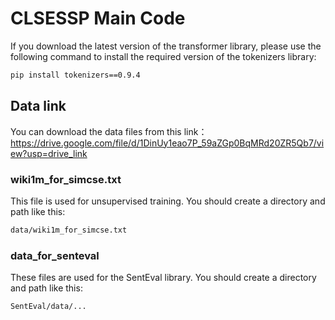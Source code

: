 # CLSESSP Main Code

If you download the latest version of the transformer library, please use the following command to install the required version of the tokenizers library:  

```bash
pip install tokenizers==0.9.4
```

## Data link

You can download the data files from this link：https://drive.google.com/file/d/1DinUy1eao7P_59aZGp0BqMRd20ZR5Qb7/view?usp=drive_link

### wiki1m_for_simcse.txt

This file is used for unsupervised training. You should create a directory and path like this:

```bash
data/wiki1m_for_simcse.txt
```

### data_for_senteval

These files are used for the SentEval library. You should create a directory and path like this:

```bash
SentEval/data/...
```
